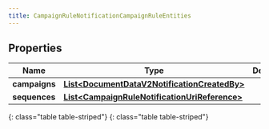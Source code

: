 ```yaml
---
title: CampaignRuleNotificationCampaignRuleEntities
---
```


## Properties

| Name | Type | Description | Notes |
| ------------ | ------------- | ------------- | ------------- |
| **campaigns** | [**List&lt;DocumentDataV2NotificationCreatedBy&gt;**](DocumentDataV2NotificationCreatedBy.html) |  |  [optional] |
| **sequences** | [**List&lt;CampaignRuleNotificationUriReference&gt;**](CampaignRuleNotificationUriReference.html) |  |  [optional] |
{: class="table table-striped"}
{: class="table table-striped"}


